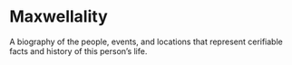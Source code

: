 # Maxwellality
A biography of the people, events, and locations that represent cerifiable facts and history of this person’s life.
